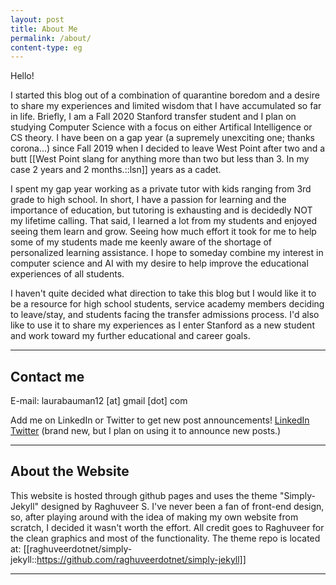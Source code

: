 ```yaml
---
layout: post
title: About Me
permalink: /about/
content-type: eg
---
```


Hello! 

I started this blog out of a combination of quarantine boredom and a desire to share my experiences and limited wisdom that I have accumulated so far in life. Briefly, I am a Fall 2020 Stanford transfer student and I plan on studying Computer Science with a focus on either Artifical Intelligence or CS theory. I have been on a gap year (a supremely unexciting one; thanks corona...) since Fall 2019 when I decided to leave West Point after two and a butt [[West Point slang for anything more than two but less than 3. In my case 2 years and 2 months.::lsn]] years as a cadet. 

I spent my gap year working as a private tutor with kids ranging from 3rd grade to high school. In short, I have a passion for learning and the importance of education, but tutoring is exhausting and is decidedly NOT my lifetime calling. That said, I learned a lot from my students and enjoyed seeing them learn and grow. Seeing how much effort it took for me to help some of my students made me keenly aware of the shortage of personalized learning assistance. I hope to someday combine my interest in computer science and AI with my desire to help improve the educational experiences of all students. 

I haven't quite decided what direction to take this blog but I would like it to be a resource for high school students, service academy members deciding to leave/stay, and students facing the transfer admissions process. I'd also like to use it to share my experiences as I enter Stanford as a new student and work toward my further educational and career goals. 


---

## Contact me

E-mail: laurabauman12 [at] gmail [dot] com

Add me on LinkedIn or Twitter to get new post announcements!
[LinkedIn](https://www.linkedin.com/in/laura-bauman-060370177/)
[Twitter](https://www.linkedin.com/in/laura-bauman-060370177/) (brand new, but I plan on using it to announce new posts.)

---

## About the Website

This website is hosted through github pages and uses the theme "Simply-Jekyll" designed by Raghuveer S. I've never been a fan of front-end design, so, after playing around with the idea of making my own website from scratch, I decided it wasn't worth the effort. All credit goes to Raghuveer for the clean graphics and most of the functionality. The theme repo is located at: [[raghuveerdotnet/simply-jekyll::https://github.com/raghuveerdotnet/simply-jekyll]]

---
